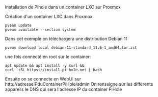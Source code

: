 Installation de Pihole dans un container LXC sur Proxmox

Création d'un container LXC dans Proxmox

```
pveam update
pveam available --section system
```
Dans cet exemple on téléchargera une distribution Debian 11

```
pveam download local debian-11-standard_11.6-1_amd64.tar.zst
```

une fois connecté en root sur le container:

```
apt update && apt install -y curl &&
curl -sSL https://install.pi-hole.net | bash
```

Ensuite on se connecte en WebUI sur http://adresseIPduContainerPiHole/admin
On renseigne sur les differents appareils le DNS qui sera l'adresse IP du container PiHole

